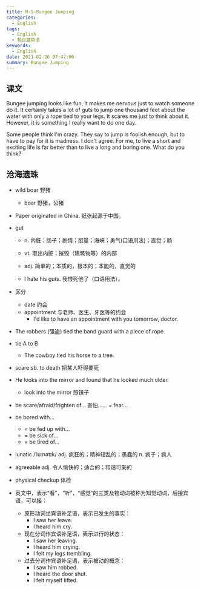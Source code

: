 ```yaml
---
title: M-5-Bungee Jumping
categories:
  - English
tags:
  - English
  - 赖世雄英语
keywords:
  - English
date: 2021-02-26 07:47:06
summary: Bungee Jumping
---
```


## 课文

Bungee jumping looks like fun, It makes me nervous just to watch someone do it. It certainly takes a lot of guts to jump one thousand feet about the water with only a rope tied to your legs. It scares me just to think about it. However, it is something I really want to do one day.

Some people think I'm crazy. They say to jump is foolish enough, but to have to pay for it is madness. I don't agree. For me, to live a short and exciting life is far better than to live a long and boring one. What do you think?


## 沧海遗珠

- wild boar 野猪
  - boar  野猪，公猪
- Paper originated in China. 纸张起源于中国。

- gut 

  - n. 内脏；肠子；剧情；胆量；海峡；勇气(口语用法)；直觉；肠

  - vt. 取出内脏；摧毁（建筑物等）的内部

  - adj. 简单的；本质的，根本的；本能的，直觉的
  - I hate his guts. 我恨死他了（口语用法）。

- 区分

  - date 约会
  - appointment 与老师、医生、牙医等的约会
    - I'd like to have an appointment with you tomorrow, doctor.

- The robbers (强盗) tied the band guard with a piece of rope.

- tie A to B

  - The cowboy tied his horse to a tree.

- scare sb. to death 把某人吓得要死

- He looks into the mirror and found that he looked much older.

  - look into the mirror 照镜子

- be scare/afraid/frighten of... 害怕…… = fear...

- be bored with...

  - = be fed up with...
  - = be sick of...
  - = be tired of...

- lunatic   /ˈluːnətɪk/ adj. 疯狂的；精神错乱的；愚蠢的   n. 疯子；疯人

- agreeable  adj. 令人愉快的；适合的；和蔼可亲的
- physical checkup 体检
- 英文中，表示“看”，“听”，“感觉”的三类及物动词被称为知觉动词，后接宾语，可以接：
  - 原形动词坐宾语补足语，表示已发生的事实：
    - I saw her leave.
    - I heard him cry.
  - 现在分词作宾语补足语，表示进行的状态：
    - I saw her leaving.
    - I heard him crying.
    - I felt my legs trembling.
  - 过去分词作宾语补足语，表示被动的概念：
    - I saw him robbed.
    - I heard the door shut.
    - I felt myself lifted.